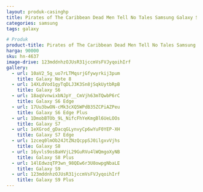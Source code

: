 ```yaml
---
layout: produk-casinghp
title: Pirates of The Caribbean Dead Men Tell No Tales Samsung Galaxy S9 Plus Case
categories: samsung
tags: galaxy

# Produk
product-title: Pirates of The Caribbean Dead Men Tell No Tales Samsung Galaxy S9 Plus Case
harga: 90000
sku: hn-4637
image-drive: 123mddnhzOJUsR31jccmVsFVJyqoihIrf
gallery:
  - url: 10aV2_5g_uo7rLTMqsrjGfywyrkij3pum
    title: Galaxy Note 8
  - url: 14XLdVod1gyTqDLJ3K3Sn8jSqkUytbRpB
    title: Galaxy S6
  - url: 18aqVvnwixbNJpY__CmVjh63mTQwbP6rC
    title: Galaxy S6 Edge
  - url: 17Uu3bwON-cMk3cXQ5WPdB35ZCPiAZPeu
    title: Galaxy S6 Edge Plus
  - url: 1DmobBTOb_9L_NifcFhYeKmgBl6UeLOOs
    title: Galaxy S7
  - url: 1eXGrod_gDacqGLynvyCp6wYuF0YEP-XH
    title: Galaxy S7 Edge
  - url: 1zceq0lmOb24JtZNzQcppSJ0ilgxvVjhs
    title: Galaxy S8
  - url: 16yvls9osBaHVjL29GuRVu4lWQmgoXyNB
    title: Galaxy S8 Plus
  - url: 14lEdwzqTP3wn_98QEw6r3U8owpgNbaLE
    title: Galaxy S9
  - url: 123mddnhzOJUsR31jccmVsFVJyqoihIrf
    title: Galaxy S9 Plus
---
```

